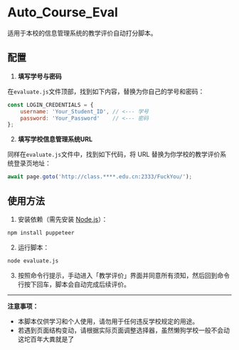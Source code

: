 # Auto_Course_Eval

适用于本校的信息管理系统的教学评价自动打分脚本。

## 配置

1. **填写学号与密码**

在`evaluate.js`文件顶部，找到如下内容，替换为你自己的学号和密码：

```js
const LOGIN_CREDENTIALS = {
    username: 'Your_Student_ID', // <--- 学号
    password: 'Your_Password'    // <--- 密码
};
```

2. **填写学校信息管理系统URL**

同样在`evaluate.js`文件中，找到如下代码，将 URL 替换为你学校的教学评价系统登录页地址：

```js
await page.goto('http://class.****.edu.cn:2333/FuckYou/');
```

## 使用方法

1. 安装依赖（需先安装 [Node.js](https://nodejs.org/)）：

```sh
npm install puppeteer
```

2. 运行脚本：

```sh
node evaluate.js
```

3. 按照命令行提示，手动进入「教学评价」界面并同意所有须知，然后回到命令行按下回车，脚本会自动完成后续评价。

---

**注意事项：**
- 本脚本仅供学习和个人使用，请勿用于任何违反学校规定的用途。
- 若遇到页面结构变动，请根据实际页面调整选择器，虽然懒狗学校一般不会动这坨百年大粪就是了
